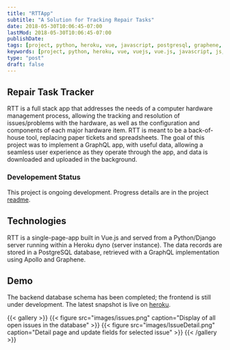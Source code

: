 ```yaml
---
title: "RTTApp"
subtitle: "A Solution for Tracking Repair Tasks"
date: 2018-05-30T10:06:45-07:00
lastMod: 2018-05-30T10:06:45-07:00
publishDate: 
tags: [project, python, heroku, vue, javascript, postgresql, graphene, apollo, graphql]
keywords: [project, python, heroku, vue, vuejs, vue.js, javascript, js, postgres, postgresql, sql, graphene, apollo]
type: "post"
draft: false
---
```


## Repair Task Tracker

RTT is a full stack app that addresses the needs of a computer hardware management process, allowing the tracking and resolution of issues/problems with the hardware, as well as  the configuration and components of each major hardware item. RTT is meant to be a back-of-house tool, replacing paper tickets and spreadsheets. The goal of this project was to implement a GraphQL app, with useful data, allowing a seamless user experience as they operate through the app, and data is downloaded and uploaded in the background.

### Developement Status

This project is ongoing development. Progress details are in the project [readme][1].

## Technologies

RTT is a single-page-app built in Vue.js and served from a Python/Django server running within a Heroku dyno (server instance). The data records are stored in a PostgreSQL database, retrieved with a GraphQL implementation using Apollo and Graphene.

## Demo

The backend database schema has been completed; the frontend is still under development. The latest snapshot is live on [heroku][2].

{{< gallery >}}
{{< figure src="images/issues.png" caption="Display of all open issues in the database" >}}
{{< figure src="images/IssueDetail.png" caption="Detail page and update fields for selected issue" >}}
{{< /gallery >}}

[1]: https://github.com/shadowimmage/django-server-apps#development-info---rttapp
[2]: https://chase-sawyer-demos.herokuapp.com/rttApp/